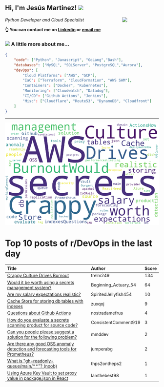 <!--
**jmartinezl/jmartinezl** is a ✨ _special_ ✨ repository because its `README.md` (this file) appears on your GitHub profile.

Here are some ideas to get you started:

- 🔭 I’m currently working on ...
- 🌱 I’m currently learning ...
- 👯 I’m looking to collaborate on ...
- 🤔 I’m looking for help with ...
- 💬 Ask me about ...
- 📫 How to reach me: ...
- 😄 Pronouns: ...
- ⚡ Fun fact: ...
-->

<h2>Hi, I'm Jesús Martinez! <img src="https://media.giphy.com/media/WUlplcMpOCEmTGBtBW/giphy.gif" width="30"> </h2>
<img align='right' src="https://media.giphy.com/media/NytMLKyiaIh6VH9SPm/giphy.gif" width="120">
<p><em>Python Developer and Cloud Specialist
</em></p>

**👆 You can contact me on [Linkedin](https://www.linkedin.com/in/jes%C3%BAs-martinez-2b7b10104/) or [email me](mailto:jesus.mtz.lorenzo@gmail.com)**

### <img src="https://media.giphy.com/media/VgCDAzcKvsR6OM0uWg/giphy.gif" width="50"> A little more about me...  

```json
{
    "code": ["Python", "Javascript", "GoLang","Bash"],
    "databases": ["MySQL", "SQLServer", "PostgreSQL","Aurora"],
    "devOps": [
        "Cloud Platforms": ["AWS", "GCP"],
        "IaC": ["Terraform", "CloudFormation", "AWS SAM"],
        "Containers": ["Docker", "Kubernetes"],
        "Monitoring": ["Cloudwatch", "Datadog"],
        "CI/CD": ["Github Actions", "Jenkins"],
        "Misc": ["Cloudflare", "Route53", "DynamoDB", "Cloudfront"]
    ]
}
```
---

![Wordcloud](./cloud.png)

# Top 10 posts of r/DevOps in the last day

| Title | Author | Score |
|:---|:---|:---|
| [Crappy Culture Drives Burnout](https://www.reddit.com/r/devops/comments/w8vmwe/crappy_culture_drives_burnout/) | trelm249 | 134 |
| [Would it be worth using a secrets management system?](https://www.reddit.com/r/devops/comments/w8ph3u/would_it_be_worth_using_a_secrets_management/) | Beginning_Actuary_54 | 64 |
| [Are my salary expectations realistic?](https://www.reddit.com/r/devops/comments/w91vai/are_my_salary_expectations_realistic/) | SpiritedJellyfish454 | 10 |
| [Cache Store for storing db tables with indexes](https://www.reddit.com/r/devops/comments/w8jhzz/cache_store_for_storing_db_tables_with_indexes/) | zuxqoj | 9 |
| [Questions about Github Actions](https://www.reddit.com/r/devops/comments/w8oms9/questions_about_github_actions/) | nostradamefrus | 4 |
| [How do you evaluate a secrets scanning product for source code?](https://www.reddit.com/r/devops/comments/w8z9uw/how_do_you_evaluate_a_secrets_scanning_product/) | ConsistentComment919 | 3 |
| [Can you people please suggest a solution for the following problem?](https://www.reddit.com/r/devops/comments/w98szk/can_you_people_please_suggest_a_solution_for_the/) | mmddev | 2 |
| [Are there any good OSS anomaly detection and forecasting tools for Prometheus?](https://www.reddit.com/r/devops/comments/w9bbs2/are_there_any_good_oss_anomaly_detection_and/) | jumperabg | 2 |
| [What is "gh-readonly-queue/main/**"? (noob)](https://www.reddit.com/r/devops/comments/w952c4/what_is_ghreadonlyqueuemain_noob/) | thps2ontheps2 | 1 |
| [Using Azure Key Vault to set proxy value in package.json in React](https://www.reddit.com/r/devops/comments/w8swai/using_azure_key_vault_to_set_proxy_value_in/) | Iamthebest98 | 1 |
